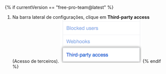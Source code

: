 {% if currentVersion == "free-pro-team@latest" %}
  1. Na barra lateral de configurações, clique em **Third-party access** (Acesso de terceiros). ![{{ site.data.variables.product.prodname_oauth_app }} acessar a aba na barra lateral esquerda](/assets/images/help/settings/settings-sidebar-third-party-access.png)
{% endif %}
